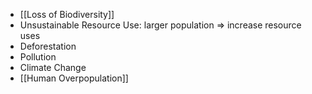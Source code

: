 - [[Loss of Biodiversity]]
- Unsustainable Resource Use: larger population =>  increase resource uses
- Deforestation
- Pollution
- Climate Change
- [[Human Overpopulation]]
